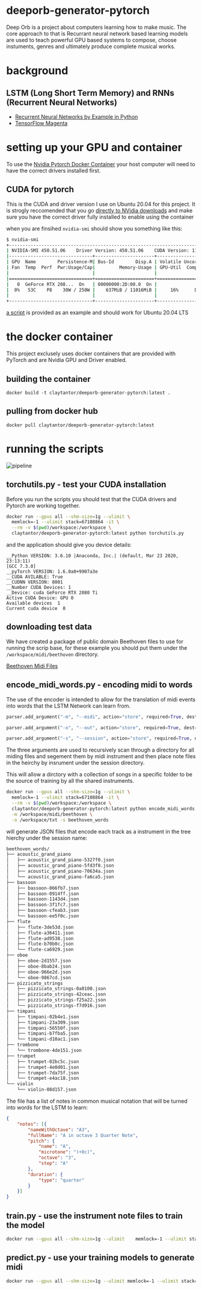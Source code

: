 # deeporb-generator-pytorch
Deep Orb is a project about computers learning how to make music. The core approach to that is Recurrant neural network based learning models are used to teach powerful GPU based systems to compose, choose instuments, genres and ultimately produce complete musical works.

# background


## LSTM (Long Short Term Memory) and RNNs (Recurrent Neural Networks)

* [Recurrent Neural Networks by Example in Python](https://towardsdatascience.com/recurrent-neural-networks-by-example-in-python-ffd204f99470) 
* [TensorFlow Magenta](https://magenta.tensorflow.org/)

# setting up your GPU and container 
To use the [Nvidia Pytorch Docker Container](https://ngc.nvidia.com/catalog/containers/nvidia:pytorch) your host computer will need to have the correct drivers installed first. 

## CUDA for pytorch
This is the CUDA and driver version I use on Ubuntu 20.04 for this project. It is strogly reccomended that you go [directly to NVidia downloads](https://developer.nvidia.com/cuda-downloads) and make sure you have the correct driver fully installed to enable using the container

when you are finsihed `nvidia-smi` should show you something like this:

```bash
$ nvidia-smi
+-----------------------------------------------------------------------------+
| NVIDIA-SMI 450.51.06    Driver Version: 450.51.06    CUDA Version: 11.0     |
|-------------------------------+----------------------+----------------------+
| GPU  Name        Persistence-M| Bus-Id        Disp.A | Volatile Uncorr. ECC |
| Fan  Temp  Perf  Pwr:Usage/Cap|         Memory-Usage | GPU-Util  Compute M. |
|                               |                      |               MIG M. |
|===============================+======================+======================|
|   0  GeForce RTX 208...  On   | 00000000:2D:00.0  On |                  N/A |
|  0%   53C    P8    30W / 250W |    637MiB / 11016MiB |     16%      Default |
|                               |                      |                  N/A |
+-------------------------------+----------------------+----------------------+

```

[a script](./cuda_install.sh) is provided as an example and should work for Ubuntu 20.04 LTS


# the docker container
This project exclusely uses docker containers that are provided with PyTorch and are Nvidia GPU and Driver enabled.

## building the container
```
docker build -t claytantor/deeporb-generator-pytorch:latest .
```

## pulling from docker hub

```
docker pull claytantor/deeporb-generator-pytorch:latest
```


# running the scripts

![pipeline](docs/img/DeepOrbPipeline2.svg)

## torchutils.py - test your CUDA installation
Before you run the scripts you should test that the CUDA drivers and Pytorch are working 
together. 

```bash
docker run --gpus all --shm-size=1g --ulimit \
  memlock=-1 --ulimit stack=67108864 -it \
  --rm -v $(pwd)/workspace:/workspace \
  claytantor/deeporb-generator-pytorch:latest python torchutils.py
```

and the application should give you device details:

```
__Python VERSION: 3.6.10 |Anaconda, Inc.| (default, Mar 23 2020, 23:13:11)
[GCC 7.3.0]
__pyTorch VERSION: 1.6.0a0+9907a3e
__CUDA AVILABLE: True
__CUDNN VERSION: 8001
__Number CUDA Devices: 1
__Device: cuda GeForce RTX 2080 Ti
Active CUDA Device: GPU 0
Available devices  1
Current cuda device  0
```

## downloading test data

We have created a package of public domain Beethoven files to use for running the scrip base, for these example you should put them under the `/workspace/midi/beethoven` directory.

[Beethoven Midi Files](https://deeporb-vanguard-dev.s3.amazonaws.com/mid/deeporb_beethoven_collection.tar.gz)

## encode_midi_words.py - encoding midi to words
The use of the encoder is intended to allow for the translation of midi events into words that the LSTM Network can learn from.


```python
parser.add_argument("-m", "--midi", action="store", required=True, dest="midi_dir", help="midi directory to open")

parser.add_argument("-o", "--out", action="store", required=True, dest="out", help="output dir to write to")

parser.add_argument("-s", "--session", action="store", required=True, dest="session", help="session name")
```


The three arguments are used to recursively scan through a directory for all miding files and segement them by midi instrument and then place note files in the heirchy by insrument under the session directory.

This will allow a dirctory with a collection of songs in a specific folder to be the source of training by all the shared instruments.

```bash
docker run --gpus all --shm-size=1g --ulimit \
  memlock=-1 --ulimit stack=67108864 -it \
  --rm -v $(pwd)/workspace:/workspace \
  claytantor/deeporb-generator-pytorch:latest python encode_midi_words.py \
  -m /workspace/midi/beethoven \
  -o /workspace/txt -s beethoven_words
```

will generate JSON files that encode each track as a instrument in the tree hierchy under the session name:

```bash
beethoven_words/
├── acoustic_grand_piano
│   ├── acoustic_grand_piano-5327f0.json
│   ├── acoustic_grand_piano-5fd3f0.json
│   ├── acoustic_grand_piano-70634a.json
│   └── acoustic_grand_piano-fa6ca5.json
├── bassoon
│   ├── bassoon-066fb7.json
│   ├── bassoon-0914ff.json
│   ├── bassoon-1143d4.json
│   ├── bassoon-3f1fc7.json
│   ├── bassoon-cfeab3.json
│   └── bassoon-ee5f0c.json
├── flute
│   ├── flute-3de53d.json
│   ├── flute-a36411.json
│   ├── flute-ad9538.json
│   ├── flute-b70b0c.json
│   └── flute-ca6929.json
├── oboe
│   ├── oboe-2d1557.json
│   ├── oboe-8bab24.json
│   ├── oboe-966e2d.json
│   └── oboe-9867cd.json
├── pizzicato_strings
│   ├── pizzicato_strings-0a0100.json
│   ├── pizzicato_strings-42ceac.json
│   ├── pizzicato_strings-f25a22.json
│   └── pizzicato_strings-f7d916.json
├── timpani
│   ├── timpani-02b4e1.json
│   ├── timpani-23a309.json
│   ├── timpani-56550f.json
│   ├── timpani-b7fba5.json
│   └── timpani-d10ac1.json
├── trombone
│   └── trombone-4de151.json
├── trumpet
│   ├── trumpet-02bc5c.json
│   ├── trumpet-4e0d01.json
│   ├── trumpet-7da75f.json
│   └── trumpet-e4ac18.json
└── violin
    └── violin-08d157.json
```

The file has a list of notes in common musical notation that will be turned into words for the LSTM to learn:

```json
{
    "notes": [{
        "nameWithOctave": "A3",
        "fullName": "A in octave 3 Quarter Note",
        "pitch": {
            "name": "A",
            "microtone": "(+0c)",
            "octave": "3",
            "step": "A"
        },
        "duration": {
            "type": "quarter"
        }
    }]
}
```


## train.py - use the instrument note files to train the model 

```bash
docker run --gpus all --shm-size=1g --ulimit    memlock=-1 --ulimit stack=67108864 -it --rm    -v $(pwd)/workspace:/workspace    claytantor/deeporb-generator-pytorch:latest python train.py    --data_dir /workspace/txt    --session beethoven_words    --training_dir /workspace/training    --number 4000   
```


## predict.py - use your training models to generate midi

```bash
docker run --gpus all --shm-size=1g --ulimit memlock=-1 --ulimit stack=67108864 -it --rm -v $(pwd)/workspace:/workspace claytantor/deeporb-generator-pytorch:latest python predict.py --data_dir /workspace/txt -s beethoven_words -t /workspace/training --midi_file /workspace/midi/beethoven/rondo.mid -o /workspace/midi
```